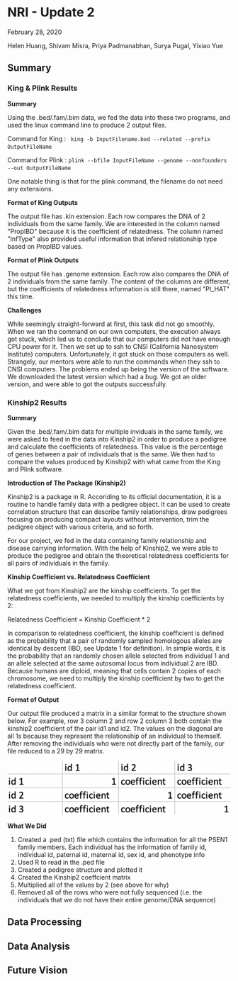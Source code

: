 # NRI - Update 2
February 28, 2020


Helen Huang, Shivam Misra, Priya Padmanabhan, Surya Pugal,  Yixiao Yue


## Summary

### King & Plink Results

**Summary**

Using the .bed/.fam/.bim data, we fed the data into these two programs, and used the linux command line to produce 2 output files.

Command for King : ` king -b InputFilename.bed --related --prefix OutputFileName`

Command for Plink : ` plink --bfile InputFileName --genome --nonfounders --out OutputFileName `

One notable thing is that for the plink command, the filename do not need any extensions.


**Format of King Outputs**

The output file has .kin extension. Each row compares the DNA of 2 individuals from the same family. We are interested in the column named "PropIBD" because it is the coefficient of relatedness. The column named "InfType" also provided useful information that infered relationship type based on PropIBD values.

**Format of Plink Outputs**

The output file has .genome extension. Each row also compares the DNA of 2 individuals from the same family. The content of the columns are different, but the coefficients of relatedness information is still there, named "PI_HAT" this time.

**Challenges**

While seemingly straight-forward at first, this task did not go smoothly. When we ran the command on our own computers, the execution always got stuck, which led us to conclude that our computers did not have enough CPU power for it. Then we set up to ssh to CNSI (California Nanosystem Institute) computers. Unfortunately, it got stuck on those computers as well. Strangely, our mentors were able to run the commands when they ssh to CNSI computers. The problems ended up being the version of the software. We downloaded the latest version which had a bug. We got an older version, and were able to got the outputs successfully.

### Kinship2 Results

**Summary**

Given the .bed/.fam/.bim data for multiple inviduals in the same family, we were asked to feed in the data into Kinship2 in order to produce a pedigree and calculate the coefficients of relatedness. This value is the percentage of genes between a pair of individuals that is the same. We then had to compare the values produced by Kinship2 with what came from the King and Plink software. 

**Introduction of The Package (Kinship2)**

Kinship2 is a package in R. Accoriding to its official documentation, it is a routine to handle family data with a pedigree object. It can be used to create correlation structure that can describe family relationships, draw pedigrees focusing on producing compact layouts without intervention, trim the pedigree object with various criteria, and so forth.

For our project, we fed in the data containing family relationship and disease carrying information. With the help of Kinship2, we were able to produce the pedigree and obtain the theoretical relatedness coefficients for all pairs of individuals in the family.

**Kinship Coefficient vs. Relatedness Coefficient**

What we got from Kinship2 are the kinship coefficients. To get the relatedness coefficients, we needed to multiply the kinship coefficients by 2:

Relatedness Coefficient = Kinship Coefficient * 2

In comparison to relatedness coefficient, the kinship coefficient is defined as the probability that a pair of randomly sampled homologous alleles are identical by descent (IBD, see Update 1 for definition). In simple words, it is the probability that an randomly chosen allele selected from individual 1 and an allele selected at the same autosomal locus from individual 2 are IBD. Because humans are diploid, meaning that cells contain 2 copies of each chromosome, we need to multiply the kinship coefficient by two to get the relatedness coefficient.

**Format of Output**

Our output file produced a matrix in a similar format to the structure shown below. For example, row 3 column 2 and row 2 column 3 both contain the kinship2 coefficient of the pair id1 and id2. The values on the diagonal are all 1s because they represent the relationship  of an individual to themself. After removing the individuals who were not directly part of the family, our file reduced to a 29 by 29 matrix.  

![](kinship2example.png)

**What We Did**

1. Created a .ped (txt) file which contains the information for all the PSEN1 family members. Each individual has the information of family id, individual id, paternal id, maternal id, sex id, and phenotype info
2. Used R to read in the .ped file
3. Created a pedigree structure and plotted it 
4. Created the Kinship2 coeffcient matrix 
5. Multiplied all of the values by 2 (see above for why)
6. Removed all of the rows who were not fully sequenced (i.e. the individuals that we do not have their entire genome/DNA sequence)


## Data Processing


## Data Analysis


## Future Vision
